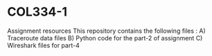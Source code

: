 # COL334-1
Assignment resources
This repository contains the following files : 
A) Traceroute data files 
B) Python code for the part-2 of assignment 
C) Wireshark files for part-4

